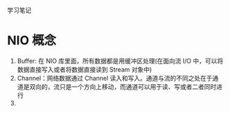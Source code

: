 学习笔记
# NIO 概念
1. Buffer: 在 NIO 库里面，所有数据都是用缓冲区处理(在面向流 I/O 中，可以将数据直接写入或者将数据直接读到 Stream 对象中)
2. Channel：网络数据通过 Channel 读入和写入。通道与流的不同之处在于通道是双向的，流只是一个方向上移动，而通道可以用于读、写或者二者同时进行
3.  